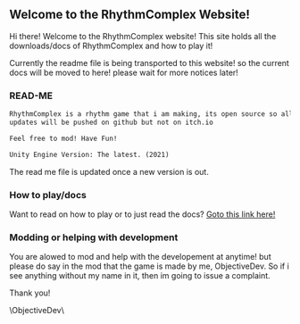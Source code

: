 ## Welcome to the RhythmComplex Website!

Hi there! Welcome to the RhythmComplex website! This site holds all the downloads/docs
of RhythmComplex and how to play it!

Currently the readme file is being transported to this website! so the current docs will be moved
to here! please wait for more notices later!

### READ-ME

```markdown
RhythmComplex is a rhythm game that i am making, its open source so all new 
updates will be pushed on github but not on itch.io

Feel free to mod! Have Fun!

Unity Engine Version: The latest. (2021)

```

The read me file is updated once a new version is out.

### How to play/docs

Want to read on how to play or to just read the docs? [Goto this link here!](docs)

### Modding or helping with development

You are alowed to mod and help with the developement at anytime! but please do say in the mod that the game is made
by me, ObjectiveDev. So if i see anything without my name in it, then im going to issue a complaint.

Thank you!

 \\ObjectiveDev\\
